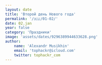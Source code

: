 ```yaml
---
layout: date
title: 'Второй день Нового года'
permalink: '/🇷🇺/01-02/'
date: 02.jan
year: false
category: 'Праздники'
image: 'assets/dates/9296389944633628.png'
author:
    name: 'Alexandr Musikhin'
    email: 'tophackr@icloud.com'
    twitter: tophackr_com
---
```

